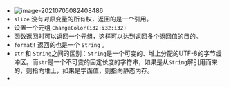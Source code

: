 + ![image-20210705082408486](C:\Users\雨初\AppData\Roaming\Typora\typora-user-images\image-20210705082408486.png)
+ `slice` 没有对原变量的所有权，返回的是一个引用。
+ 设置一个元组 `ChangeColor(i32:i32:i32)` 
+ 函数返回时可以返回一个元组，这样可以达到返回多个返回值的目的。
+ `format!` 返回的也是一个 `String` 。
+ `str` 和 `String`之间的区别：`String`是一个可变的、堆上分配的UTF-8的字节缓冲区。而`str`是一个不可变的固定长度的字符串，如果是从`String`解引用而来的，则指向堆上，如果是字面值，则指向静态内存。
+ 